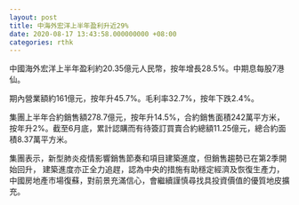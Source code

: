 ```yaml
---
layout: post
title: 中海外宏洋上半年盈利升近29%
date: 2020-08-17 13:43:58.000000000 +08:00
categories: rthk
---
```


中國海外宏洋上半年盈利約20.35億元人民幣，按年增長28.5%。中期息每股7港仙。

期內營業額約161億元，按年升45.7%。毛利率32.7%，按年下跌2.4%。

集團上半年合約銷售額278.7億元，按年升14.5%，合約銷售面積242萬平方米，按年升2%。截至6月底，累計認購而有待簽訂買賣合約總額11.25億元，總合約面積8.37萬平方米。

集團表示，新型肺炎疫情影響銷售節奏和項目建築進度，但銷售趨勢已在第2季開始回升， 建築進度亦正全力追趕，認為中央的措施有助穩定經濟及恢復生產力，中國房地產市場復蘇，對前景充滿信心，會繼續謹慎尋找具投資價值的優質地皮擴充。
